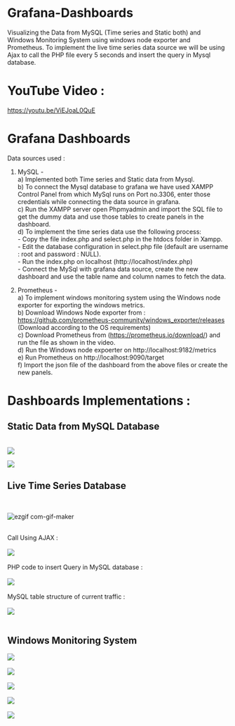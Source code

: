 # Grafana-Dashboards
Visualizing the Data from MySQL (Time series and Static both) and Windows Monitoring System using windows node exporter and Prometheus.
To implement the live time series data source we will be using Ajax to call the PHP file every 5 seconds and insert the query in Mysql database.

# YouTube Video : 
https://youtu.be/ViEJoaL0QuE

# Grafana Dashboards
Data sources used : <br>
1) MySQL - <br>
       a) Implemented both Time series and Static data from Mysql.<br>
       b) To connect the Mysql database to grafana we have used XAMPP Control Panel from which MySql runs on Port no.3306, enter those credentials while connecting the data source           in grafana.<br>
       c) Run the XAMPP server open Phpmyadmin and import the SQL file to get the dummy data and use those tables to create panels in the dashboard.<br>
       d) To implement the time series data use the following process:<br>
                 - Copy the file index.php and select.php in the htdocs folder in Xampp.<br>
                 - Edit the database configuration in select.php file (default are username : root and password : NULL).<br>
                 - Run the index.php on localhost (http://localhost/index.php)<br>
                 - Connect the MySql with grafana data source, create the new dashboard and use the table name and column names to fetch the data.<br>

2) Prometheus - <br>
        a) To implement windows monitoring system using the Windows node exporter for exporting the windows metrics.<br>
        b) Download Windows Node exporter from :   https://github.com/prometheus-community/windows_exporter/releases<br>
           (Download according to the OS requirements)<br>
        c) Download Prometheus from (https://prometheus.io/download/)   and run the file as shown in the video.<br>
        d) Run the Windows node expoerter on http://localhost:9182/metrics<br>
        e) Run Prometheus on http://localhost:9090/target<br>
        f) Import the json file of the dashboard from the above files or create the new panels.
        

# Dashboards Implementations : 
<h2>Static Data from MySQL Database</h2><br>
<img src="https://user-images.githubusercontent.com/42066122/130230222-8573d432-88d0-4336-893d-b9513f0cf6b1.png">

<img src="https://user-images.githubusercontent.com/42066122/130230259-2b66ef1e-15b4-4612-9672-2de8a666acbe.png"><br>

<h2>Live Time Series Database</h2><br>

![ezgif com-gif-maker](https://user-images.githubusercontent.com/42066122/130234100-2c02bf86-6745-448b-a4b7-4fc87ae8ef7e.gif)

<br>
Call Using AJAX : <br><br>
<img src="https://user-images.githubusercontent.com/42066122/130230659-c18b50e7-f735-4087-a7fb-b3dc5ce81233.png"><br><br>
PHP code to insert Query in MySQL database : <br><br>
<img src="https://user-images.githubusercontent.com/42066122/130230752-571d1161-f9f6-44b2-88fc-56eb1edc324e.png"><br><br>
MySQL table structure of current traffic : <br><br>
<img src="https://user-images.githubusercontent.com/42066122/130230705-37fbd8a1-9a17-46f4-991f-08320e6b6491.png"><br><br>

<h2>Windows Monitoring System</h2>
<img src="https://user-images.githubusercontent.com/42066122/130236710-e9a92d53-e196-416a-87fa-29a844066cd6.gif">
<br><br>
<img src="https://user-images.githubusercontent.com/42066122/130236901-972d4d2f-e1b1-4244-8219-8a5a003d870e.png">
<br><br>
<img src="https://user-images.githubusercontent.com/42066122/130236968-77721811-5f9c-43f1-82c8-200aac6267ba.png">
<br><br>
<img src="https://user-images.githubusercontent.com/42066122/130237565-367c5513-9d06-45c7-8549-5b033e6d0b9a.png"><br><br>
<img src="https://user-images.githubusercontent.com/42066122/130237607-9bfd6136-d46e-48f4-8051-a9f1e8a4161d.png"><br><br>
